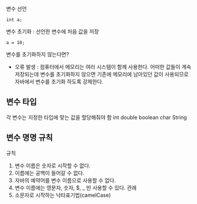변수 선언
```
int a;
```

변수 초기화 : 선언한 변수에 처음 값을 저장
```
a = 10;
```

변수를 초기화하지 않는다면?
- 오류 발생 : 컴퓨터에서 메모리는 여러 시스템이 함께 사용한다. 어떠한 값들이 계속 저장되는데 변수를 초기화하지 않으면 기존에 메모리에 남아있던 값이 사용되므로 자바에서 변수를 초기화 하도록 강제한다.

## 변수 타입

각 변수는 지정한 타입에 맞는 값을 할당해줘야 함
int
double
boolean
char
String

## 변수 명명 규칙

규칙
1. 변수 이름은 숫자로 시작할 수 없다.
2. 이름에는 공백이 들어갈 수 없다.
3. 자바의 예약어를 변수 이름으로 사용할 수 없다.
4. 변수 이름에는 영문자, 숫자, \$, \_ 만 사용할 수 있다.
관례
1. 소문자로 시작하는 낙타표기법(camelCase)


